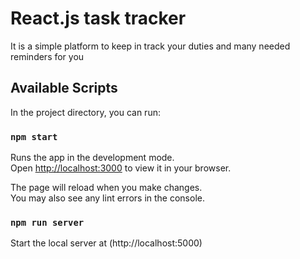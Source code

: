 # React.js task tracker
It is a simple platform to keep in track your duties and many needed reminders for you

## Available Scripts

In the project directory, you can run:

### `npm start`

Runs the app in the development mode.\
Open [http://localhost:3000](http://localhost:3000) to view it in your browser.

The page will reload when you make changes.\
You may also see any lint errors in the console.

### `npm run server`

Start the local server at (http://localhost:5000)
